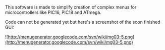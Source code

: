 This software is made to simplify creation of complex menus for microcontrollers like PIC16, PIC18 and ATmega.

Code can not be generated yet but here's a screenshot of the soon finished GUI:

![http://menugenerator.googlecode.com/svn/wiki/mg03-5.png](http://menugenerator.googlecode.com/svn/wiki/mg03-5.png)